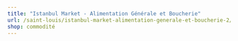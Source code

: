 ```yaml
---
title: "Istanbul Market - Alimentation Générale et Boucherie"
url: /saint-louis/istanbul-market-alimentation-generale-et-boucherie-2/
shop: commodité
---
```

